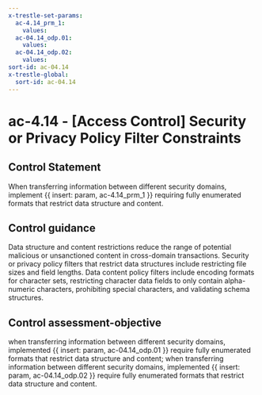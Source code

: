 ```yaml
---
x-trestle-set-params:
  ac-4.14_prm_1:
    values:
  ac-04.14_odp.01:
    values:
  ac-04.14_odp.02:
    values:
sort-id: ac-04.14
x-trestle-global:
  sort-id: ac-04.14
---
```


# ac-4.14 - \[Access Control\] Security or Privacy Policy Filter Constraints

## Control Statement

When transferring information between different security domains, implement {{ insert: param, ac-4.14_prm_1 }} requiring fully enumerated formats that restrict data structure and content.

## Control guidance

Data structure and content restrictions reduce the range of potential malicious or unsanctioned content in cross-domain transactions. Security or privacy policy filters that restrict data structures include restricting file sizes and field lengths. Data content policy filters include encoding formats for character sets, restricting character data fields to only contain alpha-numeric characters, prohibiting special characters, and validating schema structures.

## Control assessment-objective

when transferring information between different security domains, implemented {{ insert: param, ac-04.14_odp.01 }} require fully enumerated formats that restrict data structure and content;
when transferring information between different security domains, implemented {{ insert: param, ac-04.14_odp.02 }} require fully enumerated formats that restrict data structure and content.
